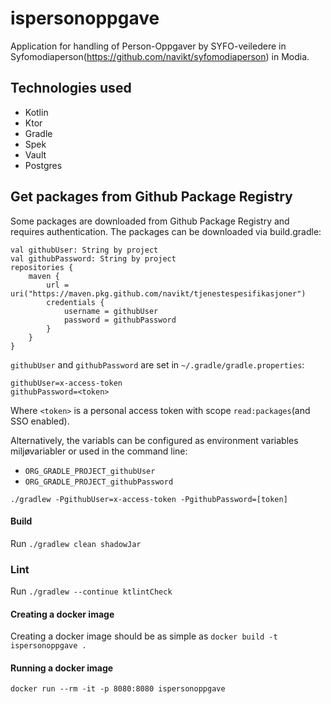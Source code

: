 # ispersonoppgave
Application for handling of Person-Oppgaver by SYFO-veiledere in Syfomodiaperson(https://github.com/navikt/syfomodiaperson) in Modia.

## Technologies used
* Kotlin
* Ktor
* Gradle
* Spek
* Vault
* Postgres

## Get packages from Github Package Registry
Some packages are downloaded from Github Package Registry and requires authentication.
The packages can be downloaded via build.gradle:
```
val githubUser: String by project
val githubPassword: String by project
repositories {
    maven {
        url = uri("https://maven.pkg.github.com/navikt/tjenestespesifikasjoner")
        credentials {
            username = githubUser
            password = githubPassword
        }
    }
}
```

`githubUser` and `githubPassword` are set in `~/.gradle/gradle.properties`:

```
githubUser=x-access-token
githubPassword=<token>
```

Where `<token>` is a personal access token with scope `read:packages`(and SSO enabled).

Alternatively, the variabls can be configured as environment variables miljøvariabler or used in the command line:

* `ORG_GRADLE_PROJECT_githubUser`
* `ORG_GRADLE_PROJECT_githubPassword`

```
./gradlew -PgithubUser=x-access-token -PgithubPassword=[token]
```

#### Build
Run `./gradlew clean shadowJar`

### Lint
Run `./gradlew --continue ktlintCheck`

#### Creating a docker image
Creating a docker image should be as simple as `docker build -t ispersonoppgave .`

#### Running a docker image
`docker run --rm -it -p 8080:8080 ispersonoppgave`
